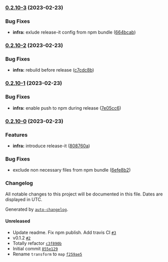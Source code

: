 

### [0.2.10-3](https://github.com/lightness/type-comparator/compare/v0.2.10-2...v0.2.10-3) (2023-02-23)


### Bug Fixes

* **infra:** exlude release-it config from npm bundle ([664bcab](https://github.com/lightness/type-comparator/commit/664bcab573546f5ca1c427854d4f6da47209b0d6))

### [0.2.10-2](https://github.com/lightness/type-comparator/compare/v0.2.10-1...v0.2.10-2) (2023-02-23)


### Bug Fixes

* **infra:** rebuild before release ([c7cdc8b](https://github.com/lightness/type-comparator/commit/c7cdc8b864116faaa0def3b353a5d0950fc89bcd))

### [0.2.10-1](https://github.com/lightness/type-comparator/compare/v0.2.10-0...v0.2.10-1) (2023-02-23)


### Bug Fixes

* **infra:** enable push to npm during release ([7e05cc6](https://github.com/lightness/type-comparator/commit/7e05cc60883552513f370bd504cde0af77128a2b))

### [0.2.10-0](https://github.com/lightness/type-comparator/compare/v0.2.9...v0.2.10-0) (2023-02-23)


### Features

* **infra:** introduce release-it ([808760a](https://github.com/lightness/type-comparator/commit/808760ad39128a23cc6ef91f7fe3410117809d00))


### Bug Fixes

* exclude non necessary files from npm bundle ([6efe8b2](https://github.com/lightness/type-comparator/commit/6efe8b2b0806f655ea5ead0de58efb1f0c2256d0))

### Changelog

All notable changes to this project will be documented in this file. Dates are displayed in UTC.

Generated by [`auto-changelog`](https://github.com/CookPete/auto-changelog).

#### Unreleased

- Update readme. Fix npm publish. Add travis CI [`#3`](https://github.com/lightness/type-comparator/pull/3)
- v0.1.2 [`#2`](https://github.com/lightness/type-comparator/pull/2)
- Totally refactor [`c3f890b`](https://github.com/lightness/type-comparator/commit/c3f890b5e7b4abffd55942e62d1e9cc27a6e512e)
- Initial commit [`855e129`](https://github.com/lightness/type-comparator/commit/855e12996f2b89e0966896ab06c5eae0c4f86943)
- Rename `transform` to `map` [`f259ae5`](https://github.com/lightness/type-comparator/commit/f259ae57b0a86f1ff5e758faab6a774ee1599bde)